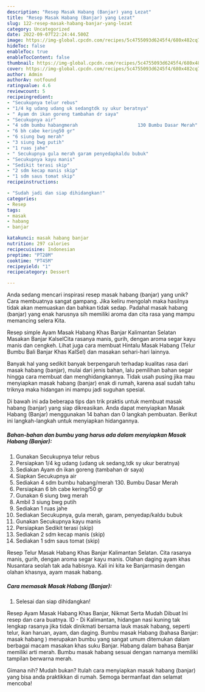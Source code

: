 ```yaml
---
description: "Resep Masak Habang (Banjar) yang Lezat"
title: "Resep Masak Habang (Banjar) yang Lezat"
slug: 122-resep-masak-habang-banjar-yang-lezat
category: Uncategorized
date: 2022-09-07T22:24:44.500Z
image: https://img-global.cpcdn.com/recipes/5c4755093d6245f4/680x482cq70/masak-habang-banjar-foto-resep-utama.jpg
hideToc: false
enableToc: true
enableTocContent: false
thumbnail: https://img-global.cpcdn.com/recipes/5c4755093d6245f4/680x482cq70/masak-habang-banjar-foto-resep-utama.jpg
cover: https://img-global.cpcdn.com/recipes/5c4755093d6245f4/680x482cq70/masak-habang-banjar-foto-resep-utama.jpg
author: Admin
authorAv: notfound
ratingvalue: 4.6
reviewcount: 5
recipeingredient:
- "Secukupnya telur rebus"
- "1/4 kg udang udang uk sedangtdk sy ukur beratnya"
- " Ayam dn ikan goreng tambahan dr saya"
- "Secukupnya air"
- "4 sdm bumbu habangmerah                      130 Bumbu Dasar Merah"
- "6 bh cabe kering50 gr"
- "6 siung bwg merah"
- "3 siung bwg putih"
- "1 ruas jahe"
- " Secukupnya gula merah garam penyedapkaldu bubuk"
- "Secukupnya kayu manis"
- "Sedikit terasi skip"
- "2 sdm kecap manis skip"
- "1 sdm saus tomat skip"
recipeinstructions:

- "Sudah jadi dan siap dihidangkan!"
categories:
- Resep
tags:
- masak
- habang
- banjar

katakunci: masak habang banjar 
nutrition: 297 calories
recipecuisine: Indonesian
preptime: "PT28M"
cooktime: "PT45M"
recipeyield: "1"
recipecategory: Dessert

---
```





Anda sedang mencari inspirasi resep masak habang (banjar) yang unik? Cara membuatnya sangat gampang. Jika keliru mengolah maka hasilnya tidak akan memuaskan dan bahkan tidak sedap. Padahal masak habang (banjar) yang enak harusnya sih memiliki aroma dan cita rasa yang mampu memancing selera Kita.





Resep simple Ayam Masak Habang Khas Banjar Kalimantan Selatan Masakan Banjar KalselCita rasanya manis, gurih, dengan aroma segar kayu manis dan cengkeh. Lihat juga cara membuat Hintalu Masak Habang (Telur Bumbu Bali Banjar Khas KalSel) dan masakan sehari-hari lainnya.

Banyak hal yang sedikit banyak berpengaruh terhadap kualitas rasa dari masak habang (banjar), mulai dari jenis bahan, lalu pemilihan bahan segar hingga cara membuat dan menghidangkannya. Tidak usah pusing jika mau menyiapkan masak habang (banjar) enak di rumah, karena asal sudah tahu triknya maka hidangan ini mampu jadi suguhan spesial.






Di bawah ini ada beberapa tips dan trik praktis untuk membuat masak habang (banjar) yang siap dikreasikan. Anda dapat menyiapkan Masak Habang (Banjar) menggunakan 14 bahan dan 0 langkah pembuatan. Berikut ini langkah-langkah untuk menyiapkan hidangannya.

<!--inarticleads1-->

##### Bahan-bahan dan bumbu yang harus ada dalam menyiapkan Masak Habang (Banjar):

1. Gunakan Secukupnya telur rebus
1. Persiapkan 1/4 kg udang (udang uk sedang,tdk sy ukur beratnya)
1. Sediakan  Ayam dn ikan goreng (tambahan dr saya)
1. Siapkan Secukupnya air
1. Sediakan 4 sdm bumbu habang/merah                      130. Bumbu Dasar Merah
1. Persiapkan 6 bh cabe kering/50 gr
1. Gunakan 6 siung bwg merah
1. Ambil 3 siung bwg putih
1. Sediakan 1 ruas jahe
1. Sediakan  Secukupnya, gula merah, garam, penyedap/kaldu bubuk
1. Gunakan Secukupnya kayu manis
1. Persiapkan Sedikit terasi (skip)
1. Sediakan 2 sdm kecap manis (skip)
1. Sediakan 1 sdm saus tomat (skip)


Resep Telur Masak Habang Khas Banjar Kalimantan Selatan. Cita rasanya manis, gurih, dengan aroma segar kayu manis. Olahan daging ayam khas Nusantara seolah tak ada habisnya. Kali ini kita ke Banjarmasin dengan olahan khasnya, ayam masak habang. 

<!--inarticleads2-->

##### Cara memasak Masak Habang (Banjar):


1. Selesai dan siap dihidangkan!

Resep Ayam Masak Habang Khas Banjar, Nikmat Serta Mudah Dibuat Ini resep dan cara buatnya. ID - Di Kalimantan, hidangan nasi kuning tak lengkap rasanya jika tidak dinikmati bersama lauk masak habang, seperti telur, ikan haruan, ayam, dan daging. Bumbu masak Habang (bahasa Banjar: masak habang ‎) merupakan bumbu yang sangat umum ditemukan dalam berbagai macam masakan khas suku Banjar. Habang dalam bahasa Banjar memiliki arti merah. Bumbu masak habang sesuai dengan namanya memiliki tampilan berwarna merah. 

Gimana nih? Mudah bukan? Itulah cara menyiapkan masak habang (banjar) yang bisa anda praktikkan di rumah. Semoga bermanfaat dan selamat mencoba!
